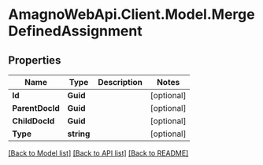 
# AmagnoWebApi.Client.Model.MergeDefinedAssignment

## Properties

Name | Type | Description | Notes
------------ | ------------- | ------------- | -------------
**Id** | **Guid** |  | [optional] 
**ParentDocId** | **Guid** |  | [optional] 
**ChildDocId** | **Guid** |  | [optional] 
**Type** | **string** |  | [optional] 

[[Back to Model list]](../README.md#documentation-for-models)
[[Back to API list]](../README.md#documentation-for-api-endpoints)
[[Back to README]](../README.md)

